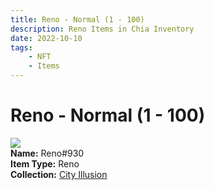 ```yaml
---
title: Reno - Normal (1 - 100)
description: Reno Items in Chia Inventory
date: 2022-10-10
tags:
    - NFT
    - Items
---
```


# Reno - Normal (1 - 100)
<div class="item_thumbnail">
<img loading="lazy" src="https://krqpflkxt4grvhjmjswtapnthnndpihbatn4snbmtwy6bzut2q.arweave.net/VGDyrVefDRqdLEytMD2zO1o3oO-EE28k0LJ2x4OaT1M"><br/>
<div><strong>Name:</strong> Reno#930</div>
<div><strong>Item Type:</strong> Reno</div>
<div><strong>Collection:</strong> <a href="https://www.spacescan.io/xch/nft/collection/col1lend2dcn558km4wcwta4xnkfv3xpcmlp9kyt0m909emvfxechlyqdl5ndg">City Illusion</a></div>
</div>

